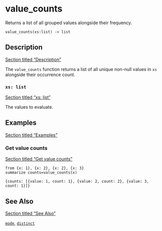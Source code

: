 # value_counts

Returns a list of all grouped values alongside their frequency.

```tql
value_counts(xs:list) -> list
```

## Description

[Section titled “Description”](#description)

The `value_counts` function returns a list of all unique non-null values in `xs` alongside their occurrence count.

### `xs: list`

[Section titled “xs: list”](#xs-list)

The values to evaluate.

## Examples

[Section titled “Examples”](#examples)

### Get value counts

[Section titled “Get value counts”](#get-value-counts)

```tql
from {x: 1}, {x: 2}, {x: 2}, {x: 3}
summarize counts=value_counts(x)
```

```tql
{counts: [{value: 1, count: 1}, {value: 2, count: 2}, {value: 3, count: 1}]}
```

## See Also

[Section titled “See Also”](#see-also)

[`mode`](/reference/functions/mode), [`distinct`](/reference/functions/distinct)